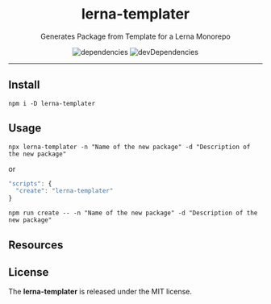 <h1 align="center">lerna-templater</h1>
<p align="center">Generates Package from Template for a Lerna Monorepo</p>
<p align="center">
  <img src="https://david-dm.org/rdarida/lerna-templater/status.svg" alt="dependencies">
  <img src="https://david-dm.org/rdarida/lerna-templater/dev-status.svg" alt="devDependencies">
</p>
<hr>

## Install
```
npm i -D lerna-templater
```

## Usage
```
npx lerna-templater -n "Name of the new package" -d "Description of the new package"
```

or

```js
"scripts": {
  "create": "lerna-templater"
}
```

```
npm run create -- -n "Name of the new package" -d "Description of the new package"
```

## Resources

## License
The **lerna-templater** is released under the MIT license.
